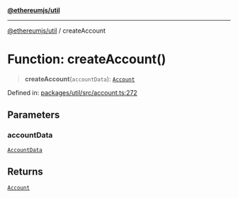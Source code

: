 [**@ethereumjs/util**](../README.md)

***

[@ethereumjs/util](../README.md) / createAccount

# Function: createAccount()

> **createAccount**(`accountData`): [`Account`](../classes/Account.md)

Defined in: [packages/util/src/account.ts:272](https://github.com/Dargon789/ethereumjs-monorepo/blob/master/packages/util/src/account.ts#L272)

## Parameters

### accountData

[`AccountData`](../interfaces/AccountData.md)

## Returns

[`Account`](../classes/Account.md)
